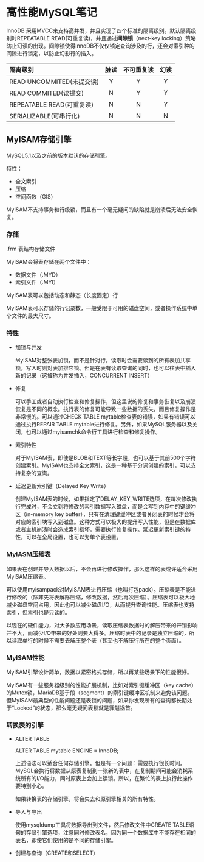 # 高性能MySQL笔记

InnoDB 采用MVCC来支持高并发，并且实现了四个标准的隔离级别。默认隔离级别时REPEATABLE READ(可重复读)，并且通过**间隙锁**（next-key locking）策略防止幻读的出现。间隙锁使得InnoDB不仅仅锁定查询涉及的行，还会对索引种的间隙进行锁定，以防止幻影行的插入。

| 隔离级别                  | 脏读 | 不可重复读 | 幻读 |
| :------------------------ | :--: | :--------: | :--: |
| READ UNCOMMITED(未提交读) |  Y   |     Y      |  Y   |
| READ COMMITED(读提交)     |  N   |     Y      |  Y   |
| REPEATABLE READ(可重复读) |  N   |     N      |  Y   |
| SERIALIZABLE(可串行化)    |  N   |     N      |  N   |

## MyISAM存储引擎

MySQL5.1以及之前的版本默认的存储引擎。

特性：

- 全文索引
- 压缩
- 空间函数（GIS）

MyISAM不支持事务和行级锁，而且有一个毫无疑问的缺陷就是崩溃后无法安全恢复。

### 存储

.frm 表结构存储文件

MyISAM会将表存储在两个文件中：

- 数据文件（.MYD）
- 索引文件（.MYI）

MyISAM表可以包括动态和静态（长度固定）行

MyISAM表可以存储的行记录数，一般受限于可用的磁盘空间，或者操作系统中单个文件的最大尺寸。

### 特性

- 加锁与并发

  MyISAM对整张表加锁，而不是针对行。读取时会需要读到的所有表加共享锁，写入时则对表加排它锁。但是在表有读取查询的同时，也可以往表中插入新的记录（这被称为并发插入，CONCURRENT INSERT）

- 修复

  可以手工或者自动执行检查和修复操作，但这里说的修复和事务恢复以及崩溃恢复是不同的概念。执行表的修复可能导致一些数据的丢失，而且修复操作是非常慢的。可以通过CHECK TABLE mytable检查表的错误，如果有错误可以通过执行REPAIR TABLE mytable进行修复。另外，如果MySQL服务器以及关闭，也可以通过myisamchk命令行工具进行检查和修复操作。

- 索引特性

  对于MyISAM表，即使是BLOB和TEXT等长字段，也可以基于其前500个字符创建索引。MyISAM也支持全文索引，这是一种基于分词创建的索引，可以支持复杂的查询。

- 延迟更新索引键（Delayed Key Write）

  创建MyISAM表的时候，如果指定了DELAY_KEY_WRITE选项，在每次修改执行完成时，不会立刻将修改的索引数据写入磁盘，而是会写到内存中的键缓冲区（in-memory key buffer），只有在清理键缓冲区或者关闭表的时候才会将对应的索引块写入到磁盘。这种方式可以极大的提升写入性能，但是在数据库或者主机崩溃时会造成索引损坏，需要执行修复操作。延迟更新索引键的特性，可以在全局设置，也可以为单个表设置。

### MyIASM压缩表

如果表在创建并导入数据以后，不会再进行修改操作，那么这样的表或许适合采用MyISAM压缩表。

可以使用myisampack对MyISAM表进行压缩（也叫打包pack）。压缩表是不能进行修改的（除非先将表解除压缩，修改数据，然后再次压缩）。压缩表可以极大地减少磁盘空间占用，因此也可以减少磁盘I/O，从而提升查询性能。压缩表也支持索引，但索引也是只读的。

以现在的硬件能力，对大多数应用场景，读取压缩表数据时的解压带来的开销影响并不大，而减少I/O带来的好处则要大得多。压缩时表中的记录是独立压缩的，所以读取单行的时候不需要去解压整个表（甚至也不解压行所在的整个页面）。

### MyISAM性能

MyISAM引擎设计简单，数据以紧密格式存储，所以再某些场景下的性能很好。

MyISAM有一些服务器级别的性能扩展机制，比如对索引键缓冲区（key cache）的Mutex锁，MariaDB基于段（segment）的索引键缓冲区机制来避免该问题。但MyISAM最典型的性能问题还是表锁的问题，如果你发现所有的查询都长期处于“Locked”的状态，那么毫无疑问表锁就是罪魁祸首。

### 转换表的引擎

- ALTER TABLE

  ALTER TABLE mytable ENGINE = InnoDB;

  上述语法可以适合任何存储引擎。但是有一个问题：需要执行很长时间。MySQL会执行将数据从原表复制到一张新的表中，在复制期间可能会消耗系统所有的I/O能力，同时原表上会加上读锁。所以，在繁忙的表上执行此操作要特别小心。

  如果转换表的存储引擎，将会失去和原引擎相关的所有特性。

- 导入与导出

  使用mysqldump工具将数据导出到文件，然后修改文件中CREATE TABLE语句的存储引擎选项，注意同时修改表名，因为同一个数据库中不能存在相同的表名，即使它们使用的是不同的存储引擎。

- 创建与查询（CREATE和SELECT）